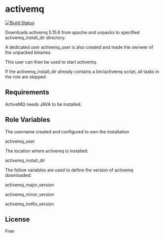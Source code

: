 activemq
=========

[![Build Status](https://travis-ci.org/sirReeall/activemq.svg?branch=master)](https://travis-ci.org/sirReeall/activemq)

Downloads activemq 5.15.6 from apache and unpacks to specified activemq_install_dir directory.

A dedicated user activemq_user is also created and made the ownwer of the unpacked binaries.

This user can then be used to start activemq.

If the activemq_install_dir already contains a bin/activemq script, all tasks in the role are skipped.

Requirements
------------

ActiveMQ needs JAVA to be installed.

Role Variables
--------------
The username created and configured to own the installation

activemq_user

The location where activemq is installed:

activemq_install_dir


The follow variables are used to define the version of activemq downloaded:

activemq_major_version

activemq_minor_version

activemq_hotfix_version

License
-------

Free
